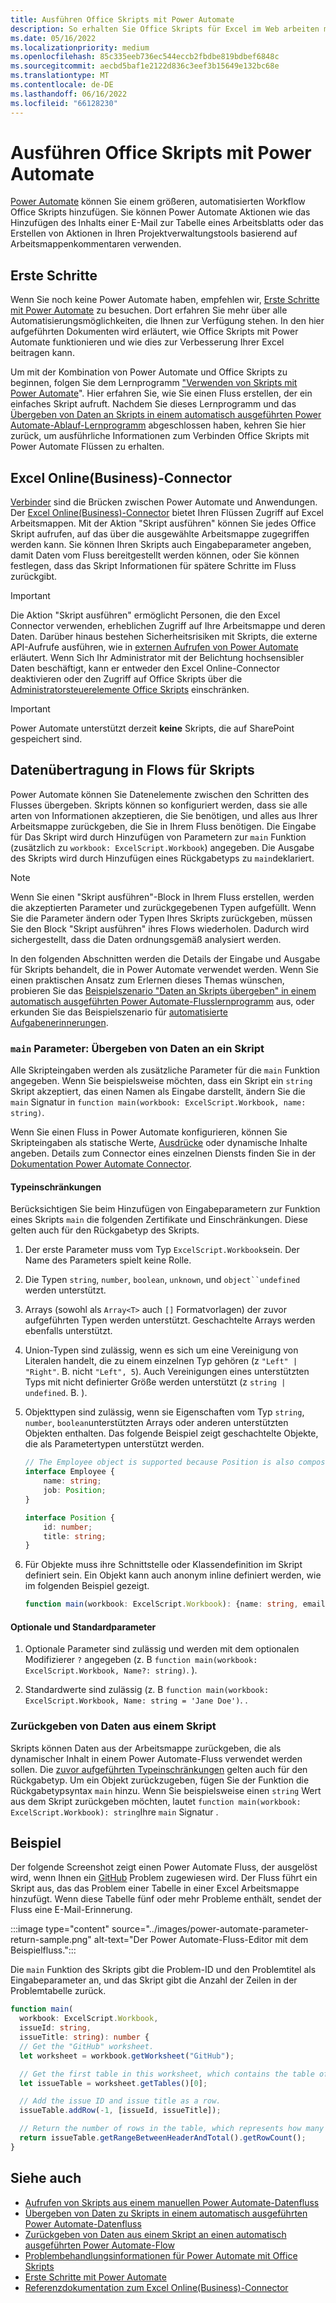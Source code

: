 ```yaml
---
title: Ausführen Office Skripts mit Power Automate
description: So erhalten Sie Office Skripts für Excel im Web arbeiten mit einem Power Automate-Workflow.
ms.date: 05/16/2022
ms.localizationpriority: medium
ms.openlocfilehash: 85c335eeb736ec544eccb2fbdbe819bdbef6848c
ms.sourcegitcommit: aecbd5baf1e2122d836c3eef3b15649e132bc68e
ms.translationtype: MT
ms.contentlocale: de-DE
ms.lasthandoff: 06/16/2022
ms.locfileid: "66128230"
---
```

# <a name="run-office-scripts-with-power-automate"></a>Ausführen Office Skripts mit Power Automate

[Power Automate](https://flow.microsoft.com) können Sie einem größeren, automatisierten Workflow Office Skripts hinzufügen. Sie können Power Automate Aktionen wie das Hinzufügen des Inhalts einer E-Mail zur Tabelle eines Arbeitsblatts oder das Erstellen von Aktionen in Ihren Projektverwaltungstools basierend auf Arbeitsmappenkommentaren verwenden.

## <a name="get-started"></a>Erste Schritte

Wenn Sie noch keine Power Automate haben, empfehlen wir, [Erste Schritte mit Power Automate](/power-automate/getting-started) zu besuchen. Dort erfahren Sie mehr über alle Automatisierungsmöglichkeiten, die Ihnen zur Verfügung stehen. In den hier aufgeführten Dokumenten wird erläutert, wie Office Skripts mit Power Automate funktionieren und wie dies zur Verbesserung Ihrer Excel beitragen kann.

Um mit der Kombination von Power Automate und Office Skripts zu beginnen, folgen Sie dem Lernprogramm ["Verwenden von Skripts mit Power Automate](../tutorials/excel-power-automate-manual.md)". Hier erfahren Sie, wie Sie einen Fluss erstellen, der ein einfaches Skript aufruft. Nachdem Sie dieses Lernprogramm und das [Übergeben von Daten an Skripts in einem automatisch ausgeführten Power Automate-Ablauf-Lernprogramm](../tutorials/excel-power-automate-trigger.md) abgeschlossen haben, kehren Sie hier zurück, um ausführliche Informationen zum Verbinden Office Skripts mit Power Automate Flüssen zu erhalten.

## <a name="excel-online-business-connector"></a>Excel Online(Business)-Connector

[Verbinder](/connectors/connectors) sind die Brücken zwischen Power Automate und Anwendungen. Der [Excel Online(Business)-Connector](/connectors/excelonlinebusiness) bietet Ihren Flüssen Zugriff auf Excel Arbeitsmappen. Mit der Aktion "Skript ausführen" können Sie jedes Office Skript aufrufen, auf das über die ausgewählte Arbeitsmappe zugegriffen werden kann. Sie können Ihren Skripts auch Eingabeparameter angeben, damit Daten vom Fluss bereitgestellt werden können, oder Sie können festlegen, dass das Skript Informationen für spätere Schritte im Fluss zurückgibt.

> [!IMPORTANT]
> Die Aktion "Skript ausführen" ermöglicht Personen, die den Excel Connector verwenden, erheblichen Zugriff auf Ihre Arbeitsmappe und deren Daten. Darüber hinaus bestehen Sicherheitsrisiken mit Skripts, die externe API-Aufrufe ausführen, wie in [externen Aufrufen von Power Automate](external-calls.md) erläutert. Wenn Sich Ihr Administrator mit der Belichtung hochsensibler Daten beschäftigt, kann er entweder den Excel Online-Connector deaktivieren oder den Zugriff auf Office Skripts über die [Administratorsteuerelemente Office Skripts](/microsoft-365/admin/manage/manage-office-scripts-settings) einschränken.

> [!IMPORTANT]
> Power Automate unterstützt derzeit **keine** Skripts, die auf SharePoint gespeichert sind.

## <a name="data-transfer-in-flows-for-scripts"></a>Datenübertragung in Flows für Skripts

Power Automate können Sie Datenelemente zwischen den Schritten des Flusses übergeben. Skripts können so konfiguriert werden, dass sie alle arten von Informationen akzeptieren, die Sie benötigen, und alles aus Ihrer Arbeitsmappe zurückgeben, die Sie in Ihrem Fluss benötigen. Die Eingabe für Das Skript wird durch Hinzufügen von Parametern zur `main` Funktion (zusätzlich zu `workbook: ExcelScript.Workbook`) angegeben. Die Ausgabe des Skripts wird durch Hinzufügen eines Rückgabetyps zu `main`deklariert.

> [!NOTE]
> Wenn Sie einen "Skript ausführen"-Block in Ihrem Fluss erstellen, werden die akzeptierten Parameter und zurückgegebenen Typen aufgefüllt. Wenn Sie die Parameter ändern oder Typen Ihres Skripts zurückgeben, müssen Sie den Block "Skript ausführen" ihres Flows wiederholen. Dadurch wird sichergestellt, dass die Daten ordnungsgemäß analysiert werden.

In den folgenden Abschnitten werden die Details der Eingabe und Ausgabe für Skripts behandelt, die in Power Automate verwendet werden. Wenn Sie einen praktischen Ansatz zum Erlernen dieses Themas wünschen, probieren Sie das [Beispielszenario "Daten an Skripts übergeben" in einem automatisch ausgeführten Power Automate-Flusslernprogramm](../tutorials/excel-power-automate-trigger.md) aus, oder erkunden Sie das Beispielszenario für [automatisierte Aufgabenerinnerungen](../resources/scenarios/task-reminders.md).

### <a name="main-parameters-pass-data-to-a-script"></a>`main` Parameter: Übergeben von Daten an ein Skript

Alle Skripteingaben werden als zusätzliche Parameter für die `main` Funktion angegeben. Wenn Sie beispielsweise möchten, dass ein Skript ein `string` Skript akzeptiert, das einen Namen als Eingabe darstellt, ändern Sie die `main` Signatur in `function main(workbook: ExcelScript.Workbook, name: string)`.

Wenn Sie einen Fluss in Power Automate konfigurieren, können Sie Skripteingaben als statische Werte, [Ausdrücke](/power-automate/use-expressions-in-conditions) oder dynamische Inhalte angeben. Details zum Connector eines einzelnen Diensts finden Sie in der [Dokumentation Power Automate Connector](/connectors/).

#### <a name="type-restrictions"></a>Typeinschränkungen

Berücksichtigen Sie beim Hinzufügen von Eingabeparametern zur Funktion eines Skripts `main` die folgenden Zertifikate und Einschränkungen. Diese gelten auch für den Rückgabetyp des Skripts.

1. Der erste Parameter muss vom Typ `ExcelScript.Workbook`sein. Der Name des Parameters spielt keine Rolle.

1. Die Typen `string`, `number`, `boolean`, `unknown`, und `object``undefined` werden unterstützt.

1. Arrays (sowohl als `Array<T>` auch `[]` Formatvorlagen) der zuvor aufgeführten Typen werden unterstützt. Geschachtelte Arrays werden ebenfalls unterstützt.

1. Union-Typen sind zulässig, wenn es sich um eine Vereinigung von Literalen handelt, die zu einem einzelnen Typ gehören (z `"Left" | "Right"`. B. nicht `"Left", 5`). Auch Vereinigungen eines unterstützten Typs mit nicht definierter Größe werden unterstützt (z `string | undefined`. B. ).

1. Objekttypen sind zulässig, wenn sie Eigenschaften vom Typ `string`, `number`, `boolean`unterstützten Arrays oder anderen unterstützten Objekten enthalten. Das folgende Beispiel zeigt geschachtelte Objekte, die als Parametertypen unterstützt werden.

    ```TypeScript
    // The Employee object is supported because Position is also composed of supported types.
    interface Employee {
        name: string;
        job: Position;
    }

    interface Position {
        id: number;
        title: string;
    }
    ```

1. Für Objekte muss ihre Schnittstelle oder Klassendefinition im Skript definiert sein. Ein Objekt kann auch anonym inline definiert werden, wie im folgenden Beispiel gezeigt.

    ```TypeScript
    function main(workbook: ExcelScript.Workbook): {name: string, email: string}
    ```

#### <a name="optional-and-default-parameters"></a>Optionale und Standardparameter

1. Optionale Parameter sind zulässig und werden mit dem optionalen Modifizierer `?` angegeben (z. B `function main(workbook: ExcelScript.Workbook, Name?: string)`. ).

1. Standardwerte sind zulässig (z. B `function main(workbook: ExcelScript.Workbook, Name: string = 'Jane Doe')`. .

### <a name="return-data-from-a-script"></a>Zurückgeben von Daten aus einem Skript

Skripts können Daten aus der Arbeitsmappe zurückgeben, die als dynamischer Inhalt in einem Power Automate-Fluss verwendet werden sollen. Die [zuvor aufgeführten Typeinschränkungen](#type-restrictions) gelten auch für den Rückgabetyp. Um ein Objekt zurückzugeben, fügen Sie der Funktion die Rückgabetypsyntax `main` hinzu. Wenn Sie beispielsweise einen `string` Wert aus dem Skript zurückgeben möchten, lautet `function main(workbook: ExcelScript.Workbook): string`Ihre `main` Signatur .

## <a name="example"></a>Beispiel

Der folgende Screenshot zeigt einen Power Automate Fluss, der ausgelöst wird, wenn Ihnen ein [GitHub](https://github.com/) Problem zugewiesen wird. Der Fluss führt ein Skript aus, das das Problem einer Tabelle in einer Excel Arbeitsmappe hinzufügt. Wenn diese Tabelle fünf oder mehr Probleme enthält, sendet der Fluss eine E-Mail-Erinnerung.

:::image type="content" source="../images/power-automate-parameter-return-sample.png" alt-text="Der Power Automate-Fluss-Editor mit dem Beispielfluss.":::

Die `main` Funktion des Skripts gibt die Problem-ID und den Problemtitel als Eingabeparameter an, und das Skript gibt die Anzahl der Zeilen in der Problemtabelle zurück.

```TypeScript
function main(
  workbook: ExcelScript.Workbook,
  issueId: string,
  issueTitle: string): number {
  // Get the "GitHub" worksheet.
  let worksheet = workbook.getWorksheet("GitHub");

  // Get the first table in this worksheet, which contains the table of GitHub issues.
  let issueTable = worksheet.getTables()[0];

  // Add the issue ID and issue title as a row.
  issueTable.addRow(-1, [issueId, issueTitle]);

  // Return the number of rows in the table, which represents how many issues are assigned to this user.
  return issueTable.getRangeBetweenHeaderAndTotal().getRowCount();
}
```

## <a name="see-also"></a>Siehe auch

- [Aufrufen von Skripts aus einem manuellen Power Automate-Datenfluss](../tutorials/excel-power-automate-manual.md)
- [Übergeben von Daten zu Skripts in einem automatisch ausgeführten Power Automate-Datenfluss](../tutorials/excel-power-automate-trigger.md)
- [Zurückgeben von Daten aus einem Skript an einen automatisch ausgeführten Power Automate-Flow](../tutorials/excel-power-automate-returns.md)
- [Problembehandlungsinformationen für Power Automate mit Office Skripts](../testing/power-automate-troubleshooting.md)
- [Erste Schritte mit Power Automate](/power-automate/getting-started)
- [Referenzdokumentation zum Excel Online(Business)-Connector](/connectors/excelonlinebusiness/)
